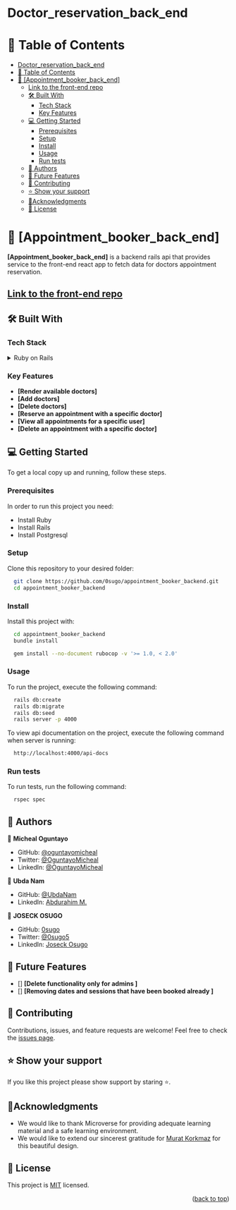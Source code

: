 # Doctor_reservation_back_end

<a name="readme-top"></a>

# 📗 Table of Contents

- [Doctor\_reservation\_back\_end](#doctor_reservation_back_end)
- [📗 Table of Contents](#-table-of-contents)
- [📖 \[Appointment\_booker\_back\_end\] ](#-appointment_booker_back_end-)
  - [Link to the front-end repo](#link-to-the-front-end-repo)
  - [🛠 Built With ](#-built-with-)
    - [Tech Stack ](#tech-stack-)
    - [Key Features ](#key-features-)
  - [💻 Getting Started ](#-getting-started-)
    - [Prerequisites](#prerequisites)
    - [Setup](#setup)
    - [Install](#install)
    - [Usage](#usage)
    - [Run tests](#run-tests)
  - [👥 Authors ](#-authors-)
  - [🔭 Future Features ](#-future-features-)
  - [🤝 Contributing ](#-contributing-)
  - [⭐ Show your support ](#-show-your-support-)
  - [🙏Acknowledgments ](#acknowledgments-)
  - [📝 License ](#-license-)

# 📖 [Appointment_booker_back_end] <a name="about-project"></a>

**[Appointment_booker_back_end]** is a backend rails api that provides service to the front-end react app to fetch data for doctors appointment reservation.

## [Link to the front-end repo](https://github.com/0sugo/appointment_booker_frontend.git)

## 🛠 Built With <a name="built-with"></a>

### Tech Stack <a name="tech-stack"></a>

<details>
  <summary>Ruby on Rails</summary>
  <ul>
    <li><a>https://rubyonrails.org/</a></li>
  </ul>
</details>

### Key Features <a name="key-features"></a>

- **[Render available doctors]**
- **[Add doctors]**
- **[Delete doctors]**
- **[Reserve an appointment with a specific doctor]**
- **[View all appointments for a specific user]**
- **[Delete an appointment with a specific doctor]**


## 💻 Getting Started <a name="getting-started"></a>

To get a local copy up and running, follow these steps.

### Prerequisites

In order to run this project you need:

- Install Ruby
- Install Rails
- Install Postgresql

### Setup

Clone this repository to your desired folder:

```sh
  git clone https://github.com/0sugo/appointment_booker_backend.git
  cd appointment_booker_backend
```

### Install

Install this project with:

```sh
  cd appointment_booker_backend
  bundle install
```

```sh
  gem install --no-document rubocop -v '>= 1.0, < 2.0'
```

### Usage

To run the project, execute the following command:

```sh
  rails db:create
  rails db:migrate
  rails db:seed
  rails server -p 4000
```

To view api documentation on the project, execute the following command when server is running:

```sh
  http://localhost:4000/api-docs
```

### Run tests

To run tests, run the following command:

```sh
  rspec spec
```

## 👥 Authors <a name="authors"></a>

👤 **Micheal Oguntayo**

- GitHub: [@oguntayomicheal](https://github.com/oguntayomicheal)
- Twitter: [@OguntayoMicheal](https://twitter.com/Oguns_micky)
- LinkedIn: [@OguntayoMicheal](https://www.linkedin.com/in/ogunsmicky/)

👤 **Ubda Nam**

- GitHub: [@UbdaNam](https://github.com/UbdaNam)
- LinkedIn: [Abdurahim M.](linkedin.com/in/abdurahim-miftah)

👤 **JOSECK OSUGO**

- GitHub: [0sugo](https://github.com/0sugo)
- Twitter: [@0sugo5](https://twitter.com/osugo5)
- LinkedIn: [Joseck Osugo](https://www.linkedin.com/in/joseck-osugo/)


## 🔭 Future Features <a name="future-features"></a>

- [] **[Delete functionality only for admins ]**
- [] **[Removing dates and sessions that have been booked already ]**


## 🤝 Contributing <a name="contributing"></a>

Contributions, issues, and feature requests are welcome!
Feel free to check the [issues page](https://github.com/0sugo/appointment_booker_backend/issues).


## ⭐ Show your support <a name="support"></a>

If you like this project please show support by staring :star:️.


## 🙏Acknowledgments <a name="acknowledgements"></a>

- We would like to thank Microverse for providing adequate learning material and a safe learning environment.
- We would like to extend our sincerest gratitude for [Murat Korkmaz](https://www.behance.net/gallery/26425031/Vespa-Responsive-Redesign) for this beautiful design.

## 📝 License <a name="license"></a>

This project is [MIT](./LICENSE) licensed.

<p align="right">(<a href="#readme-top">back to top</a>)</p>
